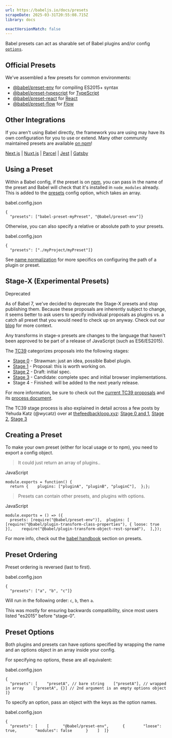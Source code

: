 ```yaml
---
url: https://babeljs.io/docs/presets
scrapeDate: 2025-03-31T20:55:08.715Z
library: docs

exactVersionMatch: false
---
```


Babel presets can act as sharable set of Babel plugins and/or config [`options`](_docs_options.md).

## Official Presets[​](_docs_presets.md#official-presets)

We've assembled a few presets for common environments:
*   [@babel/preset-env](_docs_babel-preset-env.md) for compiling ES2015+ syntax
*   [@babel/preset-typescript](_docs_babel-preset-typescript.md) for [TypeScript](https://www.typescriptlang.org/)
*   [@babel/preset-react](_docs_babel-preset-react.md) for [React](https://reactjs.org/)
*   [@babel/preset-flow](_docs_babel-preset-flow.md) for [Flow](https://flow.org/)

## Other Integrations[​](_docs_presets.md#other-integrations)

If you aren't using Babel directly, the framework you are using may have its own configuration for you to use or extend. Many other community maintained presets are available [on npm](https://www.npmjs.com/search?q=babel-preset)!

[Next.js](https://nextjs.org/docs/advanced-features/customizing-babel-config) | [Nuxt.js](https://nuxtjs.org/docs/2.x/configuration-glossary/configuration-build#babel) | [Parcel](https://en.parceljs.org/javascript.html#babel) | [Jest](https://jestjs.io/docs/getting-started#using-babel) | [Gatsby](https://www.gatsbyjs.com/docs/how-to/custom-configuration/babel)

## Using a Preset[​](_docs_presets.md#using-a-preset)

Within a Babel config, if the preset is on [npm](https://www.npmjs.com/search?q=babel-preset), you can pass in the name of the preset and Babel will check that it's installed in `node_modules` already. This is added to the [presets](_docs_options.md#presets) config option, which takes an array.

babel.config.json
```
{  
  "presets": ["babel-preset-myPreset", "@babel/preset-env"]}  
```
Otherwise, you can also specify a relative or absolute path to your presets.

babel.config.json
```
{  
  "presets": ["./myProject/myPreset"]}  
```
See [name normalization](_docs_options.md#name-normalization) for more specifics on configuring the path of a plugin or preset.

## Stage-X (Experimental Presets)[​](_docs_presets.md#stage-x-experimental-presets)

Deprecated

As of Babel 7, we've decided to deprecate the Stage-X presets and stop publishing them. Because these proposals are inherently subject to change, it seems better to ask users to specify individual proposals as plugins vs. a catch all preset that you would need to check up on anyway. Check out our [blog](_blog_2018_07_27_removing-babels-stage-presets.md) for more context.

Any transforms in stage-x presets are changes to the language that haven't been approved to be part of a release of JavaScript (such as ES6/ES2015).

The [TC39](https://github.com/tc39) categorizes proposals into the following stages:
*   [Stage 0](_docs_babel-preset-stage-0.md) - Strawman: just an idea, possible Babel plugin.
*   [Stage 1](_docs_babel-preset-stage-1.md) - Proposal: this is worth working on.
*   [Stage 2](_docs_babel-preset-stage-2.md) - Draft: initial spec.
*   [Stage 3](_docs_babel-preset-stage-3.md) - Candidate: complete spec and initial browser implementations.
*   Stage 4 - Finished: will be added to the next yearly release.

For more information, be sure to check out the [current TC39 proposals](https://github.com/tc39/proposals) and its [process document](https://tc39.github.io/process-document).

The TC39 stage process is also explained in detail across a few posts by Yehuda Katz (@wycatz) over at [thefeedbackloop.xyz](https://thefeedbackloop.xyz/): [Stage 0 and 1](https://thefeedbackloop.xyz/tc39-a-process-sketch-stages-0-and-1/), [Stage 2](https://thefeedbackloop.xyz/tc39-process-sketch-stage-2/), [Stage 3](https://thefeedbackloop.xyz/tc39-process-sketch-stage-3/)

## Creating a Preset[​](_docs_presets.md#creating-a-preset)

To make your own preset (either for local usage or to npm), you need to export a config object.

> It could just return an array of plugins..

JavaScript
```
module.exports = function() {  
  return {    plugins: ["pluginA", "pluginB", "pluginC"],  };};  
```
> Presets can contain other presets, and plugins with options.

JavaScript
```
module.exports = () => ({  
  presets: [require("@babel/preset-env")],  plugins: [    [require("@babel/plugin-transform-class-properties"), { loose: true }],    require("@babel/plugin-transform-object-rest-spread"),  ],});  
```
For more info, check out the [babel handbook](https://github.com/thejameskyle/babel-handbook/blob/master/translations/en/user-handbook.md#making-your-own-preset) section on presets.

## Preset Ordering[​](_docs_presets.md#preset-ordering)

Preset ordering is reversed (last to first).

babel.config.json
```
{  
  "presets": ["a", "b", "c"]}  
```
Will run in the following order: `c`, `b`, then `a`.

This was mostly for ensuring backwards compatibility, since most users listed "es2015" before "stage-0".

## Preset Options[​](_docs_presets.md#preset-options)

Both plugins and presets can have options specified by wrapping the name and an options object in an array inside your config.

For specifying no options, these are all equivalent:

babel.config.json
```
{  
  "presets": [    "presetA", // bare string    ["presetA"], // wrapped in array    ["presetA", {}] // 2nd argument is an empty options object  ]}  
```
To specify an option, pass an object with the keys as the option names.

babel.config.json
```
{  
  "presets": [    [      "@babel/preset-env",      {        "loose": true,        "modules": false      }    ]  ]}  
```